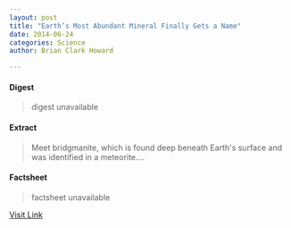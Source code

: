 ```yaml
---
layout: post
title: "Earth’s Most Abundant Mineral Finally Gets a Name"
date: 2014-06-24
categories: Science
author: Brian Clark Howard

---
```



#### Digest
>digest unavailable

#### Extract
>Meet bridgmanite, which is found deep beneath Earth's surface and was identified in a meteorite....

#### Factsheet
>factsheet unavailable

[Visit Link](http://feeds.nationalgeographic.com/~r/ng/News/News_Main/~3/3jXqNcFifJc/)


